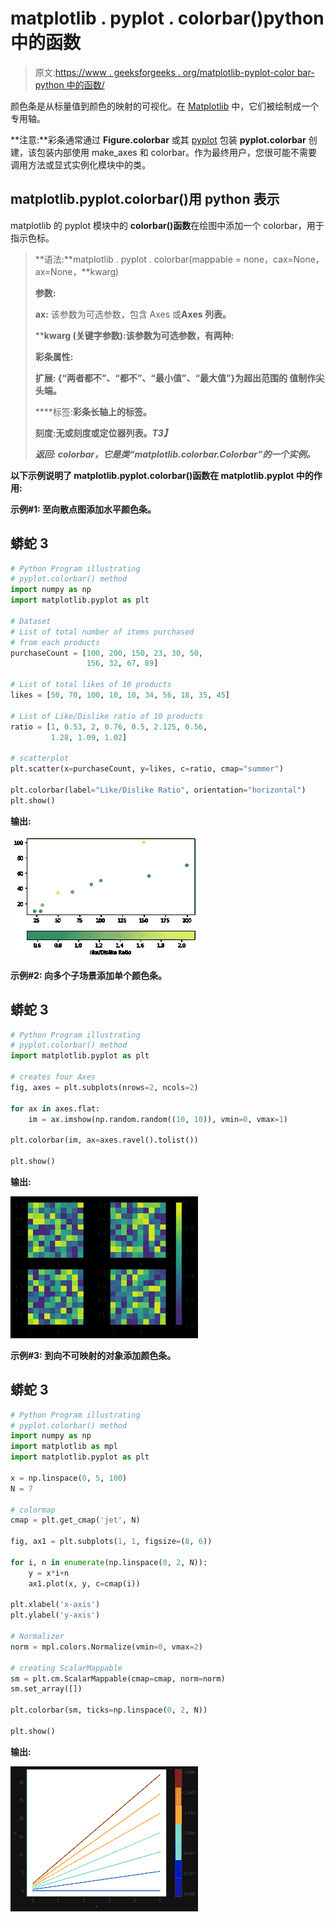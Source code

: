 # matplotlib . pyplot . colorbar()python 中的函数

> 原文:[https://www . geeksforgeeks . org/matplotlib-pyplot-color bar-python 中的函数/](https://www.geeksforgeeks.org/matplotlib-pyplot-colorbar-function-in-python/)

颜色条是从标量值到颜色的映射的可视化。在 [Matplotlib](https://www.geeksforgeeks.org/python-introduction-matplotlib/) 中，它们被绘制成一个专用轴。

**注意:**彩条通常通过 **Figure.colorbar** 或其 [pyplot](https://www.geeksforgeeks.org/pyplot-in-matplotlib/) 包装 **pyplot.colorbar** 创建，该包装内部使用 make_axes 和 colorbar。作为最终用户，您很可能不需要调用方法或显式实例化模块中的类。

## **matplotlib.pyplot.colorbar()用 python** 表示

matplotlib 的 pyplot 模块中的 **colorbar()函数**在绘图中添加一个 colorbar，用于指示色标。

> **语法:**matplotlib . pyplot . colorbar(mappable = none，cax=None，ax=None，**kwarg)
> 
> **参数:**
> 
> **ax:** 该参数为可选参数，包含 Axes 或**Axes 列表。**
> 
> ******kwarg** (关键字参数):该参数为可选参数，有两种:**
> 
> ****彩条属性:****
> 
> ****扩展:** {“两者都不”、“都不”、“最小值”、“最大值”}为超出范围的
> 值制作尖头端。**
> 
> ****标签:**彩条长轴上的标签。**
> 
> ****刻度**:无或刻度或定位器列表。*T3】***
> 
> *****返回:** colorbar，它是类“matplotlib.colorbar.Colorbar”的一个实例。***

**以下示例说明了 matplotlib.pyplot.colorbar()函数在 matplotlib.pyplot 中的作用:**

****示例#1:** 至向散点图添加水平颜色条。**

## **蟒蛇 3**

```py
# Python Program illustrating
# pyplot.colorbar() method
import numpy as np
import matplotlib.pyplot as plt

# Dataset
# List of total number of items purchased 
# from each products
purchaseCount = [100, 200, 150, 23, 30, 50,
                 156, 32, 67, 89]

# List of total likes of 10 products
likes = [50, 70, 100, 10, 10, 34, 56, 18, 35, 45]

# List of Like/Dislike ratio of 10 products
ratio = [1, 0.53, 2, 0.76, 0.5, 2.125, 0.56, 
         1.28, 1.09, 1.02]

# scatterplot
plt.scatter(x=purchaseCount, y=likes, c=ratio, cmap="summer")

plt.colorbar(label="Like/Dislike Ratio", orientation="horizontal")
plt.show()
```

****输出:****

**![](img/83c199cca18e900803f59f6bd38809fb.png)**

****示例#2:** 向多个子场景添加单个颜色条。**

## **蟒蛇 3**

```py
# Python Program illustrating
# pyplot.colorbar() method
import matplotlib.pyplot as plt

# creates four Axes
fig, axes = plt.subplots(nrows=2, ncols=2)

for ax in axes.flat:
    im = ax.imshow(np.random.random((10, 10)), vmin=0, vmax=1)

plt.colorbar(im, ax=axes.ravel().tolist())

plt.show()
```

****输出:****

**![](img/ae17b4975fbb954ed54fcce571454cec.png)**

****示例#3:** 到向不可映射的对象添加颜色条。**

## **蟒蛇 3**

```py
# Python Program illustrating
# pyplot.colorbar() method
import numpy as np
import matplotlib as mpl
import matplotlib.pyplot as plt

x = np.linspace(0, 5, 100)
N = 7

# colormap
cmap = plt.get_cmap('jet', N)

fig, ax1 = plt.subplots(1, 1, figsize=(8, 6))

for i, n in enumerate(np.linspace(0, 2, N)):
    y = x*i+n
    ax1.plot(x, y, c=cmap(i))

plt.xlabel('x-axis')
plt.ylabel('y-axis')

# Normalizer
norm = mpl.colors.Normalize(vmin=0, vmax=2)

# creating ScalarMappable
sm = plt.cm.ScalarMappable(cmap=cmap, norm=norm)
sm.set_array([])

plt.colorbar(sm, ticks=np.linspace(0, 2, N))

plt.show()
```

****输出:****

**![](img/4382aa92bb89b80760e7e97b5615640a.png)**